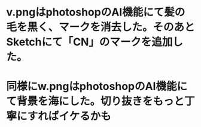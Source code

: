 # v.pngはphotoshopのAI機能にて髪の毛を黒く、マークを消去した。そのあとSketchにて「CN」のマークを追加した。
# 同様にw.pngはphotoshopのAI機能にて背景を海にした。切り抜きをもっと丁寧にすればイケるかも
